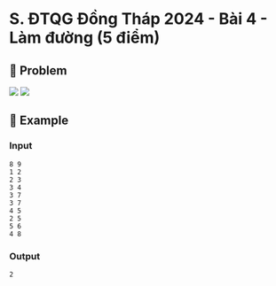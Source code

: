 # S. ĐTQG Đồng Tháp 2024 - Bài 4 - Làm đường (5 điểm)

## 📖 Problem

![](https://espresso.codeforces.com/cf0f792efc9d190f15efcf1f2b6f3ae966a4bcfc.png)
![](https://espresso.codeforces.com/fb6623f6d1d86a726e8c75c522b6bea0babb5a58.png)


## 🧠 Example

### Input

```text
8 9
1 2
2 3
3 4
3 7
3 7
4 5
2 5
5 6
4 8
```

### Output

```text
2
```


